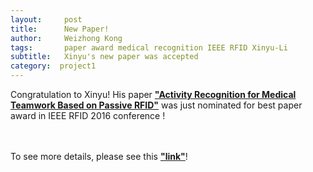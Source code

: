 ```yaml
---
layout:     post
title:      New Paper!
author:     Weizhong Kong
tags: 		paper award medical recognition IEEE RFID Xinyu-Li
subtitle:   Xinyu's new paper was accepted
category:  project1
---
```

Congratulation to Xinyu! His paper
<b><a href="http://www.google.com/url?q=http%3A%2F%2Fieeexplore.ieee.org%2Fdocument%2F7488002%2F&sa=D&sntz=1&usg=AFQjCNE8vLI6Rzn90a9XXULMFVJK_i1v2Q">"Activity Recognition for Medical Teamwork Based on Passive RFID"</a></b>
was just nominated for best paper award in IEEE RFID 2016 conference !

<br><br>
To see more details, please see this
<b><a href="http://www.google.com/url?q=http%3A%2F%2F2016.ieee-rfid.org%2Fbest-paper-award-nominees%2F&sa=D&sntz=1&usg=AFQjCNGNkvHPwD5sF8cTWczBdyx2bAOS2w">"link"</a></b>!
